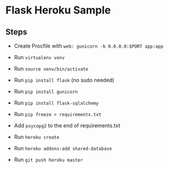 Flask Heroku Sample
====================

## Steps

* Create Procfile with `web: gunicorn -b 0.0.0.0:$PORT app:app`

* Run `virtualenv venv`

* Run `source venv/bin/activate`

* Run `pip install flask` (no sudo needed)

* Run `pip install gunicorn`

* Run `pip install flask-sqlalchemy`

* Run `pip freeze > requirements.txt`

* Add `psycopg2` to the end of requirements.txt

* Run `heroku create`

* Run `heroku addons:add shared-database`

* Run `git push heroku master`

